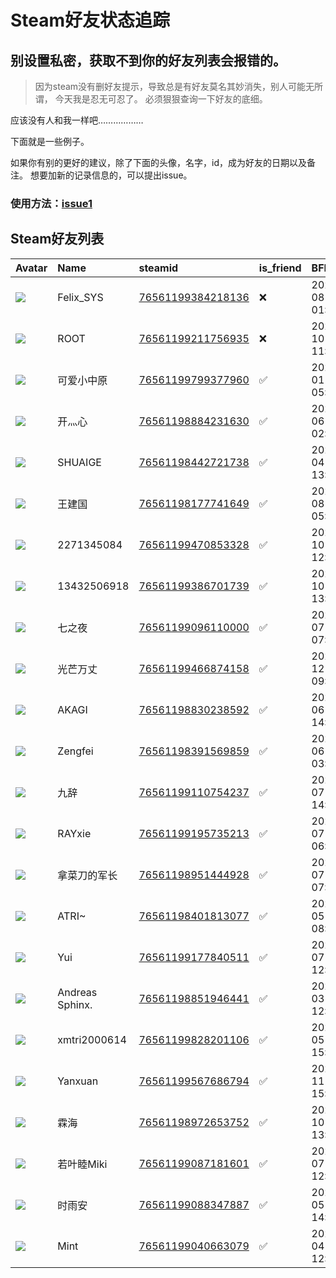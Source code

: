 # Steam好友状态追踪
## 别设置私密，获取不到你的好友列表会报错的。

> 因为steam没有删好友提示，导致总是有好友莫名其妙消失，别人可能无所谓，
> 今天我是忍无可忍了。 必须狠狠查询一下好友的底细。

应该没有人和我一样吧………………

下面就是一些例子。

如果你有别的更好的建议，除了下面的头像，名字，id，成为好友的日期以及备注。 想要加新的记录信息的，可以提出issue。

### 使用方法：[issue1](https://github.com/systemannounce/SteamFriends/issues/1)

## Steam好友列表

| Avatar                                                                            | Name            | steamid                                                                     | is_friend   | BFD                 | Remark   | removed_time        |
|:----------------------------------------------------------------------------------|:----------------|:----------------------------------------------------------------------------|:------------|:--------------------|:---------|:--------------------|
| ![](https://avatars.steamstatic.com/d41abd4be0b3769e1919802da758591a11639b13.jpg) | Felix_SYS       | [76561199384218136](https://steamcommunity.com/profiles/76561199384218136/) | ❌           | 2022-08-14 01:06:38 |          | 2025-08-05 23:38:01 |
| ![](https://avatars.steamstatic.com/ef15d4fa577672454e11c4dc5fbfa9fc71722ede.jpg) | ROOT            | [76561199211756935](https://steamcommunity.com/profiles/76561199211756935/) | ❌           | 2021-10-02 11:23:03 |          | 2025-08-05 23:38:01 |
| ![](https://avatars.steamstatic.com/dc15d7de5478963f0bb92e51ca592d67299f8741.jpg) | 可爱小中原           | [76561199799377960](https://steamcommunity.com/profiles/76561199799377960/) | ✅           | 2025-01-28 05:51:35 |          |                     |
| ![](https://avatars.steamstatic.com/cdb407ee2d00f3424ae143a57ba7c1cd906e341c.jpg) | 开灬心             | [76561198884231630](https://steamcommunity.com/profiles/76561198884231630/) | ✅           | 2024-06-04 02:09:34 |          |                     |
| ![](https://avatars.steamstatic.com/328dd3073842f860095819e6666b367a6472dcc2.jpg) | SHUAIGE         | [76561198442721738](https://steamcommunity.com/profiles/76561198442721738/) | ✅           | 2024-04-16 13:30:56 |          |                     |
| ![](https://avatars.steamstatic.com/e37bbf32cbae9a69ad9f5df6a94b18ec006b2ad3.jpg) | 王建国             | [76561198177741649](https://steamcommunity.com/profiles/76561198177741649/) | ✅           | 2023-08-07 05:18:05 |          |                     |
| ![](https://avatars.steamstatic.com/09ab6910d6e765fd3a5fda0ed807ff394302832e.jpg) | 2271345084      | [76561199470853328](https://steamcommunity.com/profiles/76561199470853328/) | ✅           | 2023-10-05 12:01:10 |          |                     |
| ![](https://avatars.steamstatic.com/3565375cccba6d3b2fcde32ba2bc5a5cba7513ae.jpg) | 13432506918     | [76561199386701739](https://steamcommunity.com/profiles/76561199386701739/) | ✅           | 2022-10-05 13:10:40 |          |                     |
| ![](https://avatars.steamstatic.com/0de96266d79d32423fff196b0c52f6b76b35f485.jpg) | 七之夜             | [76561199096110000](https://steamcommunity.com/profiles/76561199096110000/) | ✅           | 2023-07-30 07:05:21 |          |                     |
| ![](https://avatars.steamstatic.com/fef49e7fa7e1997310d705b2a6158ff8dc1cdfeb.jpg) | 光芒万丈            | [76561199466874158](https://steamcommunity.com/profiles/76561199466874158/) | ✅           | 2024-12-06 09:18:18 |          |                     |
| ![](https://avatars.steamstatic.com/08fa632ee51edd63bc6dfe219b1068a4a73f1f16.jpg) | AKAGI           | [76561198830238592](https://steamcommunity.com/profiles/76561198830238592/) | ✅           | 2024-06-02 14:31:26 |          |                     |
| ![](https://avatars.steamstatic.com/fef49e7fa7e1997310d705b2a6158ff8dc1cdfeb.jpg) | Zengfei         | [76561198391569859](https://steamcommunity.com/profiles/76561198391569859/) | ✅           | 2025-06-01 03:44:32 |          |                     |
| ![](https://avatars.steamstatic.com/fbff6ab53f25aed85eab593b2055db07dbc52c93.jpg) | 九辞              | [76561199110754237](https://steamcommunity.com/profiles/76561199110754237/) | ✅           | 2024-07-07 14:50:56 |          |                     |
| ![](https://avatars.steamstatic.com/d0e15a453326e29bec159cdfeb431435cc418d01.jpg) | RAYxie          | [76561199195735213](https://steamcommunity.com/profiles/76561199195735213/) | ✅           | 2023-07-15 06:58:35 |          |                     |
| ![](https://avatars.steamstatic.com/32f83feb90e68e6c27e8e07190330d66d001afb3.jpg) | 拿菜刀的军长          | [76561198951444928](https://steamcommunity.com/profiles/76561198951444928/) | ✅           | 2025-07-27 07:54:18 |          |                     |
| ![](https://avatars.steamstatic.com/48f8e9ad51cd319143475e553ddeb6d8bdb48223.jpg) | ATRI~           | [76561198401813077](https://steamcommunity.com/profiles/76561198401813077/) | ✅           | 2025-05-05 08:39:33 |          |                     |
| ![](https://avatars.steamstatic.com/1a0a0c4d04a7984fba81a39e4922fe6cea9df040.jpg) | Yui             | [76561199177840511](https://steamcommunity.com/profiles/76561199177840511/) | ✅           | 2025-07-09 12:57:52 |          |                     |
| ![](https://avatars.steamstatic.com/7d81de5a48fd7ba723914e07b655dd507e6bf4a0.jpg) | Andreas Sphinx. | [76561198851946441](https://steamcommunity.com/profiles/76561198851946441/) | ✅           | 2025-03-08 12:45:30 |          |                     |
| ![](https://avatars.steamstatic.com/fef49e7fa7e1997310d705b2a6158ff8dc1cdfeb.jpg) | xmtri2000614    | [76561199828201106](https://steamcommunity.com/profiles/76561199828201106/) | ✅           | 2025-05-10 15:42:28 |          |                     |
| ![](https://avatars.steamstatic.com/fef49e7fa7e1997310d705b2a6158ff8dc1cdfeb.jpg) | Yanxuan         | [76561199567686794](https://steamcommunity.com/profiles/76561199567686794/) | ✅           | 2023-11-26 15:30:29 |          |                     |
| ![](https://avatars.steamstatic.com/ff5e4712f0a8c307c861e20b4b66956371e52be9.jpg) | 霖海              | [76561198972653752](https://steamcommunity.com/profiles/76561198972653752/) | ✅           | 2023-10-15 13:01:17 |          |                     |
| ![](https://avatars.steamstatic.com/9bc2e2cd4ef8ac5f1a87ee5eba73fa8df7cd0e8a.jpg) | 若叶睦Miki         | [76561199087181601](https://steamcommunity.com/profiles/76561199087181601/) | ✅           | 2025-07-09 12:56:33 |          |                     |
| ![](https://avatars.steamstatic.com/79d3fe5839617eb83a9661071ed021dd56ac8a5b.jpg) | 时雨安             | [76561199088347887](https://steamcommunity.com/profiles/76561199088347887/) | ✅           | 2024-05-21 14:38:40 |          |                     |
| ![](https://avatars.steamstatic.com/6fd9ee29d8e3e8fb883a10e2bf614fd85d11fc7e.jpg) | Mint            | [76561199040663079](https://steamcommunity.com/profiles/76561199040663079/) | ✅           | 2025-04-03 12:59:46 |          |                     |